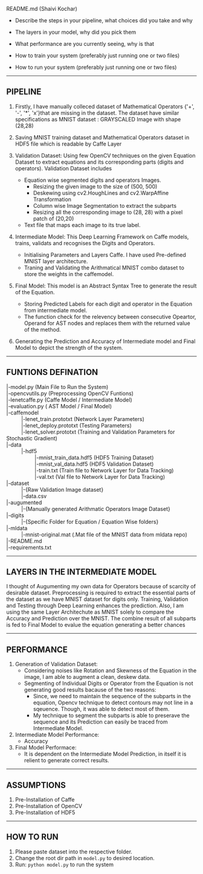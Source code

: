 README.md (Shaivi Kochar)

- Describe the steps in your pipeline, what choices did you take and why

- The layers in your model, why did you pick them

- What performance are you currently seeing, why is that

- How to train your system (preferably just running one or two files)

- How to run your system (preferably just running one or two files)

----------------------------------------------------------------------------------------------------------------------------------------
PIPELINE
----------------------------------------------------------------------------------------------------------------------------------------
1. Firstly, I have manually colleced dataset of Mathematical Operators {'+', '-', '*', 'x'}that are missing in the dataset.
The dataset have similar specifications as MNIST dataset : GRAYSCALED Image with shape (28,28)

2. Saving MNIST training dataset and Mathematical Operators dataset in HDF5 file which is readable by Caffe Layer

3. Validation Dataset: Using few OpenCV techniques on the given Equation Dataset to extract equations and its corresponding parts (digits and operators). Validation Dataset includes 
	- Equation wise segmented digits and operators Images.
		- Resizing the given image to the size of (500, 500)
		- Deskewing using cv2.HoughLines and cv2.WarpAffine Transformation
		- Column wise Image Segmentation to extract the subparts
		- Resizing all the corresponding image to (28, 28) with a pixel patch of (20,20)
	- Text file that maps each image to its true label. 

4. Intermediate Model: This Deep Learning Framework on Caffe models, trains, validats and recognises the Digits and Operators.
	- Initialising Parameters and Layers Caffe. I have used Pre-defined MNIST layer architecture.
	- Traning and Validating the Arithmatical MNIST combo dataset to store the weights in the caffemodel. 

5. Final Model: This model is an Abstract Syntax Tree to generate the result of the Equation.
	- Storing Predicted Labels for each digit and operator in the Equation from intermediate model.
	- The function check for the relevency between consecutive Opeartor, Operand for AST nodes and replaces them with the returned value of the method.

6. Generating the Prediction and Accuracy of Intermediate model and Final Model to depict the strength of the system.

----------------------------------------------------------------------------------------------------------------------------------------
FUNTIONS DEFINATION
----------------------------------------------------------------------------------------------------------------------------------------
|-model.py  (Main File to Run the System) <br />
|-opencvutils.py  (Preprocessing OpenCV Funtions) <br />
|-lenetcaffe.py  (Caffe Model / Intermediate Model) <br />
|-evaluation.py  ( AST Model / Final Model) <br />
|-caffemodel <br />
&nbsp;&nbsp;&nbsp;&nbsp;&nbsp;&nbsp;&nbsp;&nbsp;&nbsp;  |-lenet_train.prototxt  (Network Layer Parameters) <br />
&nbsp;&nbsp;&nbsp;&nbsp;&nbsp;&nbsp;&nbsp;&nbsp;&nbsp;	|-lenet_deploy.prototxt  (Testing Parameters) <br />
&nbsp;&nbsp;&nbsp;&nbsp;&nbsp;&nbsp;&nbsp;&nbsp;&nbsp;	|-lenet_solver.prototxt  (Training and Validation Parameters for Stochastic Gradient) <br />
|-data <br />
&nbsp;&nbsp;&nbsp;&nbsp;&nbsp;&nbsp;&nbsp;&nbsp;&nbsp;	|-hdf5 <br />
&nbsp;&nbsp;&nbsp;&nbsp;&nbsp;&nbsp;&nbsp;&nbsp;&nbsp;&nbsp;&nbsp;&nbsp;&nbsp;&nbsp;&nbsp;&nbsp;&nbsp;&nbsp;	|-mnist_train_data.hdf5  (HDF5 Training Dataset) <br />
&nbsp;&nbsp;&nbsp;&nbsp;&nbsp;&nbsp;&nbsp;&nbsp;&nbsp;&nbsp;&nbsp;&nbsp;&nbsp;&nbsp;&nbsp;&nbsp;&nbsp;&nbsp;	|-mnist_val_data.hdf5  (HDF5 Validation Dataset) <br />
&nbsp;&nbsp;&nbsp;&nbsp;&nbsp;&nbsp;&nbsp;&nbsp;&nbsp;&nbsp;&nbsp;&nbsp;&nbsp;&nbsp;&nbsp;&nbsp;&nbsp;&nbsp;	|-train.txt  (Train file to Network Layer for Data Tracking) <br />
&nbsp;&nbsp;&nbsp;&nbsp;&nbsp;&nbsp;&nbsp;&nbsp;&nbsp;&nbsp;&nbsp;&nbsp;&nbsp;&nbsp;&nbsp;&nbsp;&nbsp;&nbsp;	|-val.txt  (Val file to Network Layer for Data Tracking) <br />
|-dataset <br />
&nbsp;&nbsp;&nbsp;&nbsp;&nbsp;&nbsp;&nbsp;&nbsp;&nbsp;	|-{Raw Validation Image dataset} <br />
&nbsp;&nbsp;&nbsp;&nbsp;&nbsp;&nbsp;&nbsp;&nbsp;&nbsp;	|-data.csv <br />
|-augumented <br />
&nbsp;&nbsp;&nbsp;&nbsp;&nbsp;&nbsp;&nbsp;&nbsp;&nbsp;	|-{Manually generated Arithmatic Operators Image Dataset} <br />
|-digits <br />
&nbsp;&nbsp;&nbsp;&nbsp;&nbsp;&nbsp;&nbsp;&nbsp;&nbsp;	|-{Specific Folder for Equation / Equation Wise folders} <br />
|-mldata <br />
&nbsp;&nbsp;&nbsp;&nbsp;&nbsp;&nbsp;&nbsp;&nbsp;&nbsp;	|-mnist-original.mat  (.Mat file of the MNIST data from mldata repo) <br />
|-README.md <br />
|-requirements.txt <br />


----------------------------------------------------------------------------------------------------------------------------------------
LAYERS IN THE INTERMEDIATE MODEL
-------------------------------------------------------------------------------------------------------------------------------------
I thought of Augumenting my own data for Operators because of scarcity of desirable dataset. 
Preprocessing is required to extract the essential parts of the dataset as we have MNIST dataset for digits only. 
Training, Validation and Testing through Deep Learning enhances the prediction. Also, I am using the same Layer Architechute as MNIST solely to compare the Accuracy and Prediction over the MNIST. The combine result of all subparts is fed to Final Model to evalue the equation generating a better chances 

----------------------------------------------------------------------------------------------------------------------------------------
PERFORMANCE
----------------------------------------------------------------------------------------------------------------------------------------
1. Generation of Validation Dataset: 
	- Considering noises like Rotation and Skewness of the Equation in the image, I am able to augment a clean, deskew data.  
	- Segmenting of Individual Digits or Operator from the Equation is not generating good results bacause of the two reasons:
		- Since, we need to maintain the sequence of the subparts in the equation, Opencv technique to detect contours may not line in a sqeuence. Though, it was able to detect most of them.
		- My technique to segment the subparts is able to preserave the sequence and its Prediction can easily be traced from Intermediate Model.
2. Intermediate Model Performance:
	- Accuracy
3. Final Model Performace:
	- It is dependent on the Intermediate Model Prediction, in itself it is relient to generate correct results.

----------------------------------------------------------------------------------------------------------------------------------------
ASSUMPTIONS
----------------------------------------------------------------------------------------------------------------------------------------
1. Pre-Installation of Caffe
2. Pre-Installation of OpenCV
3. Pre-Installation of HDF5 

----------------------------------------------------------------------------------------------------------------------------------------
HOW TO RUN
----------------------------------------------------------------------------------------------------------------------------------------
1. Please paste dataset into the respective folder.
2. Change the root dir path in `model.py` to desired location.
3. Run: `python model.py` to run the system
